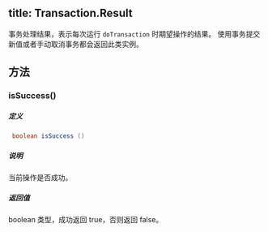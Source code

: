 title:  Transaction.Result
---
事务处理结果，表示每次运行 `doTransaction` 时期望操作的结果。
使用事务提交新值或者手动取消事务都会返回此类实例。

## 方法

### isSuccess()

##### 定义

```java
 boolean isSuccess ()
```

##### 说明

当前操作是否成功。


##### 返回值

boolean 类型，成功返回 true，否则返回 false。
</br>


